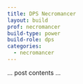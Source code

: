 ```yaml
---
title: DPS Necromancer
layout: build
prof: necromancer
build-type: power
build-role: dps
categories:
  - necromancer
---
```


… post contents …